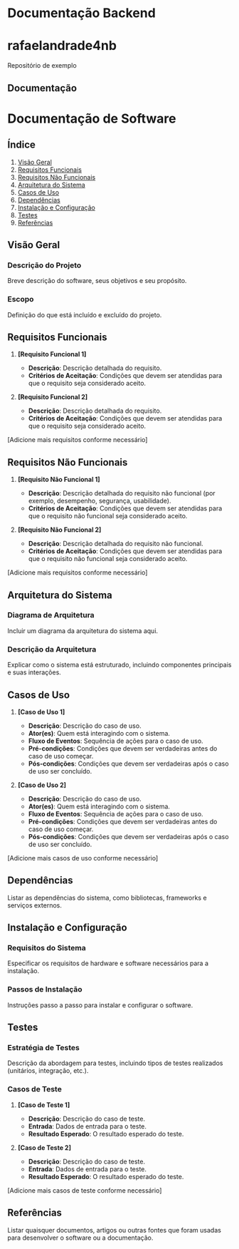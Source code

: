 # Documentação Backend 

# rafaelandrade4nb
Repositório de exemplo

## Documentação

# Documentação de Software

## Índice
1. [Visão Geral](#visão-geral)
2. [Requisitos Funcionais](#requisitos-funcionais)
3. [Requisitos Não Funcionais](#requisitos-não-funcionais)
4. [Arquitetura do Sistema](#arquitetura-do-sistema)
5. [Casos de Uso](#casos-de-uso)
6. [Dependências](#dependências)
7. [Instalação e Configuração](#instalação-e-configuração)
8. [Testes](#testes)
9. [Referências](#referências)

## Visão Geral

### Descrição do Projeto
Breve descrição do software, seus objetivos e seu propósito. 

### Escopo
Definição do que está incluído e excluído do projeto.

## Requisitos Funcionais

1. **[Requisito Funcional 1]**
   - **Descrição**: Descrição detalhada do requisito.
   - **Critérios de Aceitação**: Condições que devem ser atendidas para que o requisito seja considerado aceito.

2. **[Requisito Funcional 2]**
   - **Descrição**: Descrição detalhada do requisito.
   - **Critérios de Aceitação**: Condições que devem ser atendidas para que o requisito seja considerado aceito.

[Adicione mais requisitos conforme necessário]

## Requisitos Não Funcionais

1. **[Requisito Não Funcional 1]**
   - **Descrição**: Descrição detalhada do requisito não funcional (por exemplo, desempenho, segurança, usabilidade).
   - **Critérios de Aceitação**: Condições que devem ser atendidas para que o requisito não funcional seja considerado aceito.

2. **[Requisito Não Funcional 2]**
   - **Descrição**: Descrição detalhada do requisito não funcional.
   - **Critérios de Aceitação**: Condições que devem ser atendidas para que o requisito não funcional seja considerado aceito.

[Adicione mais requisitos conforme necessário]

## Arquitetura do Sistema

### Diagrama de Arquitetura
Incluir um diagrama da arquitetura do sistema aqui.

### Descrição da Arquitetura
Explicar como o sistema está estruturado, incluindo componentes principais e suas interações.

## Casos de Uso

1. **[Caso de Uso 1]**
   - **Descrição**: Descrição do caso de uso.
   - **Ator(es)**: Quem está interagindo com o sistema.
   - **Fluxo de Eventos**: Sequência de ações para o caso de uso.
   - **Pré-condições**: Condições que devem ser verdadeiras antes do caso de uso começar.
   - **Pós-condições**: Condições que devem ser verdadeiras após o caso de uso ser concluído.

2. **[Caso de Uso 2]**
   - **Descrição**: Descrição do caso de uso.
   - **Ator(es)**: Quem está interagindo com o sistema.
   - **Fluxo de Eventos**: Sequência de ações para o caso de uso.
   - **Pré-condições**: Condições que devem ser verdadeiras antes do caso de uso começar.
   - **Pós-condições**: Condições que devem ser verdadeiras após o caso de uso ser concluído.

[Adicione mais casos de uso conforme necessário]

## Dependências

Listar as dependências do sistema, como bibliotecas, frameworks e serviços externos.

## Instalação e Configuração

### Requisitos do Sistema
Especificar os requisitos de hardware e software necessários para a instalação.

### Passos de Instalação
Instruções passo a passo para instalar e configurar o software.

## Testes

### Estratégia de Testes
Descrição da abordagem para testes, incluindo tipos de testes realizados (unitários, integração, etc.).

### Casos de Teste
1. **[Caso de Teste 1]**
   - **Descrição**: Descrição do caso de teste.
   - **Entrada**: Dados de entrada para o teste.
   - **Resultado Esperado**: O resultado esperado do teste.

2. **[Caso de Teste 2]**
   - **Descrição**: Descrição do caso de teste.
   - **Entrada**: Dados de entrada para o teste.
   - **Resultado Esperado**: O resultado esperado do teste.

[Adicione mais casos de teste conforme necessário]

## Referências

Listar quaisquer documentos, artigos ou outras fontes que foram usadas para desenvolver o software ou a documentação.

